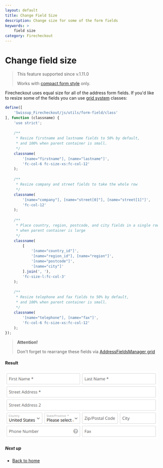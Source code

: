 ```yaml
---
layout: default
title: Change Field Size
description: Change size for some of the form fields
keywords: >
    field size
category: Firecheckout
---
```


# Change field size

> This feature supported since v.1.11.0
>
> Works with [compact form style][compact-form] only.

Firecheckout uses equal size for all of the address form fields. If you'd like
to resize some of the fields you can use [grid system][css-helpers] classes:

```js
define([
    'Swissup_Firecheckout/js/utils/form-field/class'
], function (classname) {
    'use strict';

    /**
     * Resize firstname and lastname fields to 50% by default,
     * and 100% when parent container is small.
     */
    classname(
        '[name="firstname"], [name="lastname"]',
        'fc-col-6 fc-size-xs:fc-col-12'
    );

    /**
     * Resize company and street fields to take the whole row
     */
    classname(
        '[name="company"], [name="street[0]"], [name="street[1]"]',
        'fc-col-12'
    );

    /**
     * Place country, region, postcode, and city fields in a single row
     * when parent container is large
     */
    classname(
        [
            '[name="country_id"]',
            '[name="region_id"], [name="region"]',
            '[name="postcode"]',
            '[name="city"]'
        ].join(', '),
        'fc-size-l:fc-col-3'
    );

    /**
     * Resize telephone and fax fields to 50% by default,
     * and 100% when parent container is small.
     */
    classname(
        '[name="telephone"], [name="fax"]',
        'fc-col-6 fc-size-xs:fc-col-12'
    );
});
```

> **Attention!**
>
> Don't forget to rearrange these fields via
> [AddressFieldsManager grid](/m2/extensions/address-field-manager/usage/grid/)

#### Result

![Resized fields](/images/m2/firecheckout/customization/use-cases/field-size.png)

##### Next up

 -  [Back to home](/m2/extensions/firecheckout/)

[compact-form]: /m2/extensions/firecheckout/configuration/#form-styles "Compact Form Style"
[css-helpers]: /m2/extensions/firecheckout/customization/css-helpers/ "CSS Helpers"
